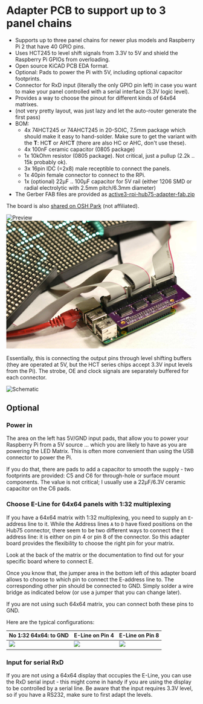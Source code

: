 Adapter PCB to support up to 3 panel chains
===========================================

   * Supports up to three panel chains for newer plus models and
     Raspberry Pi 2 that have 40 GPIO pins.
   * Uses HCT245 to level shift signals from 3.3V to 5V and shield
     the Raspberry Pi GPIOs from overloading.
   * Open source KiCAD PCB EDA format.
   * Optional: Pads to power the Pi with 5V, including optional capacitor footprints.
   * Connector for RxD input (literally the only GPIO pin left) in case you want to
     make your panel controlled with a serial interface (3.3V logic level).
   * Provides a way to choose the pinout for different kinds of 64x64 matrixes.
   * (not very pretty layout, was just lazy and let the auto-router generate the first pass)
   * BOM:
     - 4x 74HCT245 or 74AHCT245 in 20-SOIC, 7.5mm package which should make
     it easy to hand-solder. Make sure to get the variant with the **T**: HC**T** or AHC**T**
     (there are also HC or AHC, don't use these).
     - 4x 100nF ceramic capacitor (0805 package)
     - 1x 10kOhm resistor (0805 package). Not critical, just a pullup (2.2k .. 15k probably ok).
     - 3x 16pin IDC (=2x8) male receptible to connect the panels.
     - 1x 40pin female connector to connect to the RPi.
     - 1x (optional) 22μF .. 100μF capacitor for 5V rail (either 1206 SMD or
       radial electrolytic with 2.5mm pitch/6.3mm diameter)
   * The Gerber FAB files are provided as [active3-rpi-hub75-adapter-fab.zip](./active3-rpi-hub75-adapter-fab.zip)

The board is also [shared on OSH Park][osh-active3] (not affiliated).

![Preview][rendering]
![Real World][real-world]

Essentially, this is connecting the output pins through level shifting buffers (they
are operated at 5V, but the HCT series chips accept 3.3V input levels from the Pi). The
strobe, OE and clock signals are separately buffered for each connector.

![Schematic][schematic]

## Optional

### Power in

The area on the left has 5V/GND input pads, that allow you to power your Raspberry Pi from
a 5V source ... which you are likely to have as you are powering the LED Matrix. This is often
more convenient than using the USB connector to power the Pi.

If you do that, there are pads to add a capacitor to smooth the supply - two footprints are
provided: C5 and C6 for through-hole or surface mount components. The value is not critical;
I usually use a 22μF/6.3V ceramic capacitor on the C6 pads.

### Choose E-Line for 64x64 panels with 1:32 multiplexing

If you have a 64x64 matrix with 1:32 multiplexing, you need to supply an `E`-address line to it.
While the Address lines `A` to `D` have fixed positions on the Hub75 connector, there
seem to be two different ways to connect the `E` address line: it is either on pin 4 or pin 8
of the connector. So this adapter board provides the flexibility to choose the right pin for
your matrix.

Look at the back of the matrix or the documentation to find out for your specific board where
to connect E.

Once you know that, the jumper area in the bottom left of this adapter board allows to choose
to which pin to connect the E-address line to. The corresponding other pin should be connected
to GND. Simply solder a wire bridge as indicated below (or use a jumper that you can change later).

If you are not using such 64x64 matrix, you can connect both these pins to GND.

Here are the typical configurations:

No 1:32 64x64: to GND    | E-Line on Pin 4   | E-Line on Pin 8|
-------------------------|-------------------|----------------
![][config-default]      |![][config-pin4]   |![][config-pin8]

### Input for serial RxD

If you are not using a 64x64 display that occupies the E-Line, you can use the RxD serial input -
this might come in handy if you are using the display to be controlled by a serial line. Be aware
that the input requires 3.3V level, so if you have a RS232, make sure to first adapt the levels.

[rendering]: ../../img/active3-pcb.png
[config-default]: ../../img/active3-pcb-config-default.png
[config-pin4]: ../../img/active3-pcb-config-pin4.png
[config-pin8]: ../../img/active3-pcb-config-pin8.png
[schematic]: ../../img/active3-schematic.png
[real-world]: ../../img/three-parallel-panels-soic.jpg
[osh-active3]: https://oshpark.com/shared_projects/6xAD1VXr
